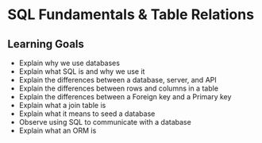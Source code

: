# SQL Fundamentals & Table Relations

## Learning Goals

- Explain why we use databases
- Explain what SQL is and why we use it
- Explain the differences between a database, server, and API
- Explain the differences between rows and columns in a table
- Explain the differences between a Foreign key and a Primary key
- Explain what a join table is
- Explain what it means to seed a database
- Observe using SQL to communicate with a database
- Explain what an ORM is